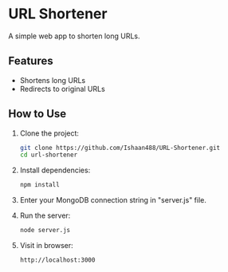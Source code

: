 # URL Shortener

A simple web app to shorten long URLs.

## Features

- Shortens long URLs  
- Redirects to original URLs   

## How to Use

1. Clone the project:
   ```bash
   git clone https://github.com/Ishaan488/URL-Shortener.git
   cd url-shortener
   ```

2. Install dependencies:
   ```bash
   npm install
   ```
3. Enter your MongoDB connection string in "server.js" file.
    
4. Run the server:
   ```bash
   node server.js
   ```

5. Visit in browser:
   ```
   http://localhost:3000
   ```



